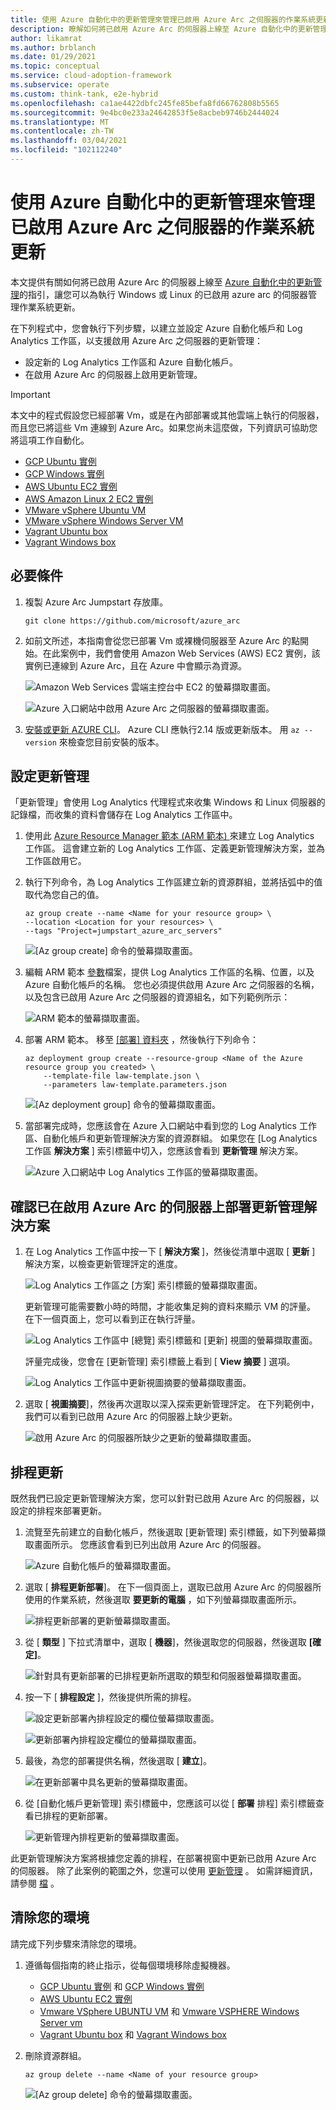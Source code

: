 ```yaml
---
title: 使用 Azure 自動化中的更新管理來管理已啟用 Azure Arc 之伺服器的作業系統更新
description: 瞭解如何將已啟用 Azure Arc 的伺服器上線至 Azure 自動化中的更新管理。
author: likamrat
ms.author: brblanch
ms.date: 01/29/2021
ms.topic: conceptual
ms.service: cloud-adoption-framework
ms.subservice: operate
ms.custom: think-tank, e2e-hybrid
ms.openlocfilehash: ca1ae4422dbfc245fe85befa8fd66762808b5565
ms.sourcegitcommit: 9e4bc0e233a24642853f5e8acbeb9746b2444024
ms.translationtype: MT
ms.contentlocale: zh-TW
ms.lasthandoff: 03/04/2021
ms.locfileid: "102112240"
---
```

# <a name="use-update-management-in-azure-automation-to-manage-operating-system-updates-for-azure-arc-enabled-servers"></a>使用 Azure 自動化中的更新管理來管理已啟用 Azure Arc 之伺服器的作業系統更新

本文提供有關如何將已啟用 Azure Arc 的伺服器上線至 [Azure 自動化中的更新管理](/azure/automation/update-management/overview)的指引，讓您可以為執行 Windows 或 Linux 的已啟用 azure arc 的伺服器管理作業系統更新。

在下列程式中，您會執行下列步驟，以建立並設定 Azure 自動化帳戶和 Log Analytics 工作區，以支援啟用 Azure Arc 之伺服器的更新管理：

- 設定新的 Log Analytics 工作區和 Azure 自動化帳戶。
- 在啟用 Azure Arc 的伺服器上啟用更新管理。

> [!IMPORTANT]
> 本文中的程式假設您已經部署 Vm，或是在內部部署或其他雲端上執行的伺服器，而且您已將這些 Vm 連線到 Azure Arc。如果您尚未這麼做，下列資訊可協助您將這項工作自動化。

- [GCP Ubuntu 實例](./gcp-terraform-ubuntu.md)
- [GCP Windows 實例](./gcp-terraform-windows.md)
- [AWS Ubuntu EC2 實例](./aws-terraform-ubuntu.md)
- [AWS Amazon Linux 2 EC2 實例](./aws-terraform-al2.md)
- [VMware vSphere Ubuntu VM](./vmware-terraform-ubuntu.md)
- [VMware vSphere Windows Server VM](./vmware-terraform-windows.md)
- [Vagrant Ubuntu box](./local-vagrant-ubuntu.md)
- [Vagrant Windows box](./local-vagrant-windows.md)

## <a name="prerequisites"></a>必要條件

1. 複製 Azure Arc Jumpstart 存放庫。

    ```console
    git clone https://github.com/microsoft/azure_arc
    ```

2. 如前文所述，本指南會從您已部署 Vm 或裸機伺服器至 Azure Arc 的點開始。在此案例中，我們會使用 Amazon Web Services (AWS) EC2 實例，該實例已連線到 Azure Arc，且在 Azure 中會顯示為資源。

    ![Amazon Web Services 雲端主控台中 EC2 的螢幕擷取畫面。](./media/arc-update-management/aws-ec2-instance.png)

    ![Azure 入口網站中啟用 Azure Arc 之伺服器的螢幕擷取畫面。](./media/arc-update-management/arc-enabled-server.png)

3. [安裝或更新 AZURE CLI](/cli/azure/install-azure-cli)。 Azure CLI 應執行2.14 版或更新版本。 用 `az --version` 來檢查您目前安裝的版本。

## <a name="configure-update-management"></a>設定更新管理

「更新管理」會使用 Log Analytics 代理程式來收集 Windows 和 Linux 伺服器的記錄檔，而收集的資料會儲存在 Log Analytics 工作區中。

1. 使用此 [Azure Resource Manager 範本 (ARM 範本) ](https://github.com/microsoft/azure_arc/blob/main/azure_arc_servers_jumpstart/updateManagement/law-template.json)來建立 Log Analytics 工作區。 這會建立新的 Log Analytics 工作區、定義更新管理解決方案，並為工作區啟用它。

2. 執行下列命令，為 Log Analytics 工作區建立新的資源群組，並將括弧中的值取代為您自己的值。

    ```console
    az group create --name <Name for your resource group> \
    --location <Location for your resources> \
    --tags "Project=jumpstart_azure_arc_servers"
    ```

    ![[Az group create] 命令的螢幕擷取畫面。](./media/arc-update-management/az-group-create.png)

3. 編輯 ARM 範本 [參數](https://github.com/microsoft/azure_arc/blob/main/azure_arc_servers_jumpstart/updateManagement/law-template.parameters.json)檔案，提供 Log Analytics 工作區的名稱、位置，以及 Azure 自動化帳戶的名稱。 您也必須提供啟用 Azure Arc 之伺服器的名稱，以及包含已啟用 Azure Arc 之伺服器的資源組名，如下列範例所示：

    ![ARM 範本的螢幕擷取畫面。](./media/arc-update-management/arm-template.png)

4. 部署 ARM 範本。 移至 [ [部署] 資料夾](https://github.com/microsoft/azure_arc/tree/main/azure_arc_servers_jumpstart/updateManagement) ，然後執行下列命令：

    ```console
    az deployment group create --resource-group <Name of the Azure resource group you created> \
        --template-file law-template.json \
        --parameters law-template.parameters.json
    ```

   ![[Az deployment group] 命令的螢幕擷取畫面。](./media/arc-update-management/az-deployment-group.png)

5. 當部署完成時，您應該會在 Azure 入口網站中看到您的 Log Analytics 工作區、自動化帳戶和更新管理解決方案的資源群組。 如果您在 [Log Analytics 工作區 **解決方案** ] 索引標籤中切入，您應該會看到 **更新管理** 解決方案。

    ![Azure 入口網站中 Log Analytics 工作區的螢幕擷取畫面。](./media/arc-update-management/log-analytics-workspace.png)

## <a name="confirm-that-the-update-management-solution-is-deployed-on-your-azure-arc-enabled-server"></a>確認已在啟用 Azure Arc 的伺服器上部署更新管理解決方案

1. 在 Log Analytics 工作區中按一下 [ **解決方案** ]，然後從清單中選取 [ **更新** ] 解決方案，以檢查更新管理評定的進度。

    ![Log Analytics 工作區之 [方案] 索引標籤的螢幕擷取畫面。](./media/arc-update-management/solutions-tab.png)

   更新管理可能需要數小時的時間，才能收集足夠的資料來顯示 VM 的評量。 在下一個頁面上，您可以看到正在執行評量。

   ![Log Analytics 工作區中 [總覽] 索引標籤和 [更新] 視圖的螢幕擷取畫面。](./media/arc-update-management/overview-tab.png)

   評量完成後，您會在 [更新管理] 索引標籤上看到 [ **View 摘要** ] 選項。

   ![Log Analytics 工作區中更新視圖摘要的螢幕擷取畫面。](./media/arc-update-management/updates-summary.png)

2. 選取 [ **視圖摘要**]，然後再次選取以深入探索更新管理評定。 在下列範例中，我們可以看到已啟用 Azure Arc 的伺服器上缺少更新。

    ![啟用 Azure Arc 的伺服器所缺少之更新的螢幕擷取畫面。](./media/arc-update-management/updates-missing.png)

## <a name="schedule-an-update"></a>排程更新

既然我們已設定更新管理解決方案，您可以針對已啟用 Azure Arc 的伺服器，以設定的排程來部署更新。

1. 流覽至先前建立的自動化帳戶，然後選取 [更新管理] 索引標籤，如下列螢幕擷取畫面所示。 您應該會看到已列出啟用 Azure Arc 的伺服器。

    ![Azure 自動化帳戶的螢幕擷取畫面。](./media/arc-update-management/azure-automation-account.png)

1. 選取 [ **排程更新部署**]。 在下一個頁面上，選取已啟用 Azure Arc 的伺服器所使用的作業系統，然後選取 **要更新的電腦** ，如下列螢幕擷取畫面所示。

    ![排程更新部署的更新螢幕擷取畫面。](./media/arc-update-management/schedule-an-update.png)

1. 從 [ **類型** ] 下拉式清單中，選取 [ **機器**]，然後選取您的伺服器，然後選取 **[確定]**。

    ![針對具有更新部署的已排程更新所選取的類型和伺服器螢幕擷取畫面。](./media/arc-update-management/type-update.png)

1. 按一下 [ **排程設定** ]，然後提供所需的排程。

    ![設定更新部署內排程設定的欄位螢幕擷取畫面。](./media/arc-update-management/config-schedule-settings.png)

    ![更新部署內排程設定欄位的螢幕擷取畫面。](./media/arc-update-management/schedule-settings.png)

1. 最後，為您的部署提供名稱，然後選取 [ **建立**]。

    ![在更新部署中具名更新的螢幕擷取畫面。](./media/arc-update-management/naming-update.png)

1. 從 [自動化帳戶更新管理] 索引標籤中，您應該可以從 [ **部署** 排程] 索引標籤查看已排程的更新部署。

    ![更新管理內排程更新的螢幕擷取畫面。](./media/arc-update-management/scheduled-update.png)

此更新管理解決方案將根據您定義的排程，在部署視窗中更新已啟用 Azure Arc 的伺服器。 除了此案例的範圍之外，您還可以使用 [更新管理](/azure/automation/update-management/overview) 。 如需詳細資訊，請參閱 [檔](/azure/automation/update-management/overview) 。

## <a name="clean-up-your-environment"></a>清除您的環境

請完成下列步驟來清除您的環境。

1. 遵循每個指南的終止指示，從每個環境移除虛擬機器。

    - [GCP Ubuntu 實例](./gcp-terraform-ubuntu.md) 和 [GCP Windows 實例](./gcp-terraform-windows.md)
    - [AWS Ubuntu EC2 實例](./aws-terraform-ubuntu.md)
    - [Vmware VSphere UBUNTU VM](./vmware-terraform-ubuntu.md) 和 [Vmware VSPHERE Windows Server vm](./vmware-terraform-windows.md)
    - [Vagrant Ubuntu box](./local-vagrant-ubuntu.md) 和 [Vagrant Windows box](./local-vagrant-windows.md)

1. 刪除資源群組。

    ```console
    az group delete --name <Name of your resource group>
    ```

    ![[Az group delete] 命令的螢幕擷取畫面。](./media/arc-update-management/az-group-delete.png)

